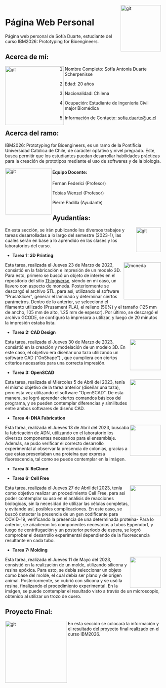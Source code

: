 <img align="right" width="130" height="150" alt="git" src="https://user-images.githubusercontent.com/127988699/227220632-3f374d18-3c04-4703-b4aa-13e2ee42dfff.jpg"> 

# Página Web Personal
Página web personal de Sofía Duarte, estudiante del curso IBM2026: Prototyping for Bioengineers.


## Acerca de mí:

<img align="left" width="190" height="190" alt="git" src="https://user-images.githubusercontent.com/127988699/227040024-902be7ac-232f-4e2b-b674-150b37dada24.png"> 

 1. Nombre Completo: Sofía Antonia Duarte Scherpenisse

 2. Edad: 20 años

 3. Nacionalidad: Chilena

 4. Ocupación: Estudiante de Ingeniería Civil major Biomédica 

 5. Información de Contacto: sofia.duarte@uc.cl


## Acerca del ramo:

IBM2026: Prototyping for Bioengineers, es un ramo de la Pontificia Universidad Católica de Chile, de carácter optativo y nivel pregrado. Este, busca permitir que los estudiantes puedan desarrollar habilidades prácticas para la creación de prototipos mediante el uso de softwares y de la biología.

<img align="left" width="150" height="150" alt="git" src="https://user-images.githubusercontent.com/127988699/227728569-c9f0f0f1-e83e-4c46-abef-9564493aaa11.png"> 

#### Equipo Docente:
   Fernan Federici (Profesor)
   
   Tobias Wenzel (Profesor)
   
   Pierre Padilla (Ayudante)


 ## Ayudantías:
 
   
 <img align="right" width="80" height="80" alt="git" src="https://user-images.githubusercontent.com/127988699/227727965-fc0d89c3-18d9-4cd2-8190-9589f3404e1c.png">   
 
   En esta sección, se irán publicando los diversos trabajos y tareas desarrolladas a lo largo del semestre (2023-1), las cuales serán en base a lo aprendido en las clases y los laboratorios del curso.
   
   
   
   * **Tarea 1: 3D Printing**
   
   <img align="right" width="120" height="120" alt="moneda" src="https://user-images.githubusercontent.com/127988699/229003032-9269a31e-3733-4333-962b-da2bdb5d70cc.png">
  
   Esta tarea, realizada el Jueves 23 de Marzo de 2023, consistió en la fabricación e impresión de un modelo 3D. Para esto, primero se buscó un objeto de interés en el repositorio del sitio [Thingiverse](https://www.thingiverse.com/), siendo en mi caso, un llavero con aspecto de moneda. Posteriormente se descargó el archivo STL, para así, utilizando el software "PrusaSlicer", generar el laminado y determinar ciertos parámetros. Dentro de lo anterior, se seleccionó el filamento utilizado (Prusament PLA), el relleno (50%) y el tamaño (125 mm de ancho, 105 mm de alto, 1.25 mm de espesor). Por último, se descargó el archivo GCODE, se configuró la impresora a utilizar, y luego de 20 minutos la impresión estaba lista.

   
   * **Tarea 2: CAD Design**
<img align="right" width="100" height="100" src="https://user-images.githubusercontent.com/127988699/231550464-a7d3153a-1362-465f-b096-a49e33c7a17e.png">

   Esta tarea, realizada el Jueves 30 de Marzo de 2023, consistió en la creación y modelación de un modelo 3D. En este caso, el objetivo era diseñar una taza utilizando un software CAD ("OnShape") , que cumpliera con ciertos criterios necesarios para una correcta impresión.
   
 
   * **Tarea 3: OpenSCAD**
<img align="right" width="100" height="100" src="https://user-images.githubusercontent.com/127988699/231551480-57cb9097-643a-40e3-873e-d156b15b97bc.png">

   Esta tarea, realizada el Miércoles 5 de Abril del 2023, tenía el mismo objetivo de la tarea anterior (diseñar una taza), pero esta vez utilizando el software "OpenSCAD". De esta manera, se logró aprender ciertos comandos básicos del programa, y se pueden contemplar diferencias y similitudes entre ambos softwares de diseño CAD.  


   * **Tarea 4: DNA Fabrication**
<img align="right" width="100" height="100" src="https://user-images.githubusercontent.com/127988699/235760473-1409d53e-270e-4fcc-a84c-7e364a928d45.jpg">

  Esta tarea, realizada el Jueves 13 de Abril del 2023, buscaba la fabricación de ADN, utilizando en el laboratorio los diversos componentes necesarios para el  ensamblaje. Además, se pudo verificar el correcto desarrollo experimental al observar la presencia de colonias, gracias a que estas presentaban una proteína que expresa fluorescencia, tal como se puede contemplar en la imágen.
   
   * **Tarea 5: ReClone**



   * **Tarea 6: Cell Free** 
<img align="right" width="100" height="100" src="https://user-images.githubusercontent.com/127988699/235761233-46cf7fec-84b4-4ae6-b9fb-6f81923f3f26.jpg">
    
 Esta tarea, realizada el Jueves 27 de Abril del 2023, tenía como objetivo realizar un procedimiento Cell Free, para así poder contemplar su uso en el análisis de reacciones biológicas, sin la necesidad de utilizar las células completas, y evitando así, posibles complicaciones. En este caso, se buscó detectar la presencia de un gen codificante para COVID-19, verificando la presencia de una determinada proteína- Para lo anterior, se añadieron los componentes necesarios a tubos Eppendorf, y luego de centrifugación y un posterior periodo de espera, se logró comprobar el desarrollo experimental dependiendo de la fluorescencia resultante en cada tubo.
  
  
   * **Tarea 7: Molding** 
<img align="right" width="100" height="100" src="https://github.com/SofiaDuarteSch/PaginaWebPersonal.github.io/assets/127988699/36c3da12-3827-4af8-8e00-6c50e03de986">
    
   Esta tarea, realizada el Jueves 11 de Mayo del 2023, consistió en la realización de un molde, utilizando silicona y resina epóxica. Para esto, se debía seleccionar un objeto como base del molde, el cual debía ser plano y de origen animal. Posteriormente, se cubrió con silicona y se usó la resina, finalizando el procedimiento experimental. En la imágen, se puede contemplar el resultado visto a través de un microscopio, obtenido al utilizar un trozo de cuero. 



  ## Proyecto Final:
<img align="left" width="200" height="200" alt="git" src="https://user-images.githubusercontent.com/127988699/227217433-c9928e79-1ad1-4b00-ab78-efc2038d89be.png"> 

   En esta sección se colocará la información y el resultado del proyecto final realizado en el curso IBM2026.
 
